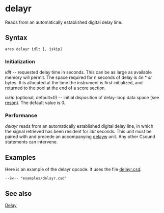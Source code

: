 <!--
id:delayr
category:Signal Modifiers:Delay
-->
# delayr
Reads from an automatically established digital delay line.

## Syntax
``` csound-orc
ares delayr idlt [, iskip]
```

### Initialization

_idlt_ -- requested delay time in seconds. This can be as large as available memory will permit. The space required for n seconds of delay is 4n * _sr_ bytes. It is allocated at the time the instrument is first initialized, and returned to the pool at the end of a score section.

_iskip_ (optional, default=0) -- initial disposition of delay-loop data space (see [reson](../../opcodes/reson)). The default value is 0.

### Performance

_delayr_ reads from an automatically established digital delay line, in which the signal retrieved has been resident for _idlt_ seconds. This unit must be paired with and precede an accompanying [delayw](../../opcodes/delayw) unit. Any other Csound statements can intervene.

## Examples

Here is an example of the delayr opcode. It uses the file [delayr.csd](../../examples/delayr.csd).

``` csound-csd title="Example of the delayr opcode." linenums="1"
--8<-- "examples/delayr.csd"
```

## See also

[Delay](../../sigmod/delayops)
